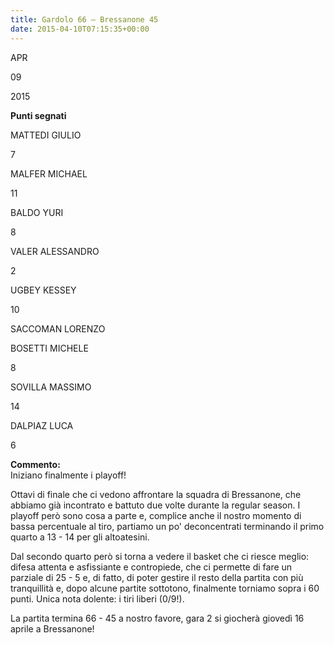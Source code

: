 ```yaml
---
title: Gardolo 66 – Bressanone 45
date: 2015-04-10T07:15:35+00:00
---
```

APR

09

2015

**Punti segnati**

MATTEDI GIULIO

7

MALFER MICHAEL

11

BALDO YURI

8

VALER ALESSANDRO

2

UGBEY KESSEY

10

SACCOMAN LORENZO

BOSETTI MICHELE

8

SOVILLA MASSIMO

14

DALPIAZ LUCA

6

**Commento:**  
Iniziano finalmente i playoff!

Ottavi di finale che ci vedono affrontare la squadra di Bressanone, che abbiamo già incontrato e battuto due volte durante la regular season. I playoff però sono cosa a parte e, complice anche il nostro momento di bassa percentuale al tiro, partiamo un po' deconcentrati terminando il primo quarto a 13 - 14 per gli altoatesini.

Dal secondo quarto però si torna a vedere il basket che ci riesce meglio: difesa attenta e asfissiante e contropiede, che ci permette di fare un parziale di 25 - 5 e, di fatto, di poter gestire il resto della partita con più tranquillità e, dopo alcune partite sottotono, finalmente torniamo sopra i 60 punti. Unica nota dolente: i tiri liberi (0/9!).

La partita termina 66 - 45 a nostro favore, gara 2 si giocherà giovedì 16 aprile a Bressanone!